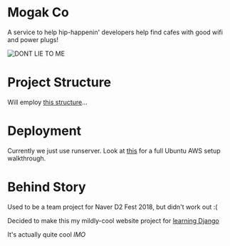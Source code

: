 # Mogak Co
A service to help hip-happenin' developers help find cafes with good wifi and power plugs!

![DONT LIE TO ME](https://media1.tenor.com/images/98753515461c9cec721477bca6e7131d/tenor.gif?itemid=7875134)

# Project Structure

Will employ [this structure](https://www.revsys.com/blog/2014/nov/21/recommended-django-project-layout/)...


# Deployment

Currently we just use runserver. Look at [this](https://github.com/itsnamgyu/django-two) for a full Ubuntu AWS setup walkthrough.


# Behind Story

Used to be a team project for Naver D2 Fest 2018, but didn't work out :(

Decided to make this my mildly-cool website project for [learning Django](https://github.com/itsnamgyu/django-two/projects/1?)

It's actually quite cool _IMO_
